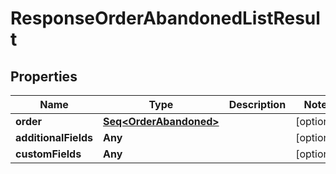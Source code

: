

# ResponseOrderAbandonedListResult


## Properties

Name | Type | Description | Notes
------------ | ------------- | ------------- | -------------
**order** | [**Seq&lt;OrderAbandoned&gt;**](OrderAbandoned.md) |  |  [optional]
**additionalFields** | **Any** |  |  [optional]
**customFields** | **Any** |  |  [optional]



